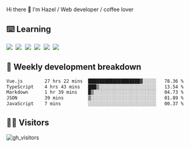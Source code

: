 
Hi there 👋 I’m Hazel / Web developer / coffee lover

## ⌨️ Learning

<samp>
 <a href="https://github.com/vuejs/core"><img src="https://api.iconify.design/logos:vue.svg" /></a>
  <a href="https://github.com/vuejs/core"><img src="https://api.iconify.design/logos:react.svg" /></a>
  <a href="https://github.com/solidjs/solid"><img src="https://api.iconify.design/logos:solidjs.svg" /></a>
  <a href="https://github.com/vitejs/vite"><img src="https://api.iconify.design/logos:vitejs.svg" /></a>
  <a href="https://github.com/microsoft/TypeScript"><img src="https://api.iconify.design/logos:typescript-icon.svg" /></a> 
  <a href="https://github.com/unocss/unocss"><img src="https://api.iconify.design/logos:unocss.svg" /></a>
  

</samp>


## 🦀 Weekly development breakdown

<!--START_SECTION:waka-->

```txt
Vue.js        27 hrs 22 mins  ███████████████████▓░░░░░   78.36 %
TypeScript    4 hrs 43 mins   ███▒░░░░░░░░░░░░░░░░░░░░░   13.54 %
Markdown      1 hr 39 mins    █▒░░░░░░░░░░░░░░░░░░░░░░░   04.73 %
JSON          39 mins         ▒░░░░░░░░░░░░░░░░░░░░░░░░   01.89 %
JavaScript    7 mins          ░░░░░░░░░░░░░░░░░░░░░░░░░   00.37 %
```

<!--END_SECTION:waka-->
## 👬🏻 Visitors

![gh_visitors](https://profile-counter.glitch.me/Hazel-Lin/count.svg)

